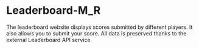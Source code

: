 # Leaderboard-M_R
The leaderboard website displays scores submitted by different players. It also allows you to submit your score. All data is preserved thanks to the external Leaderboard API service
